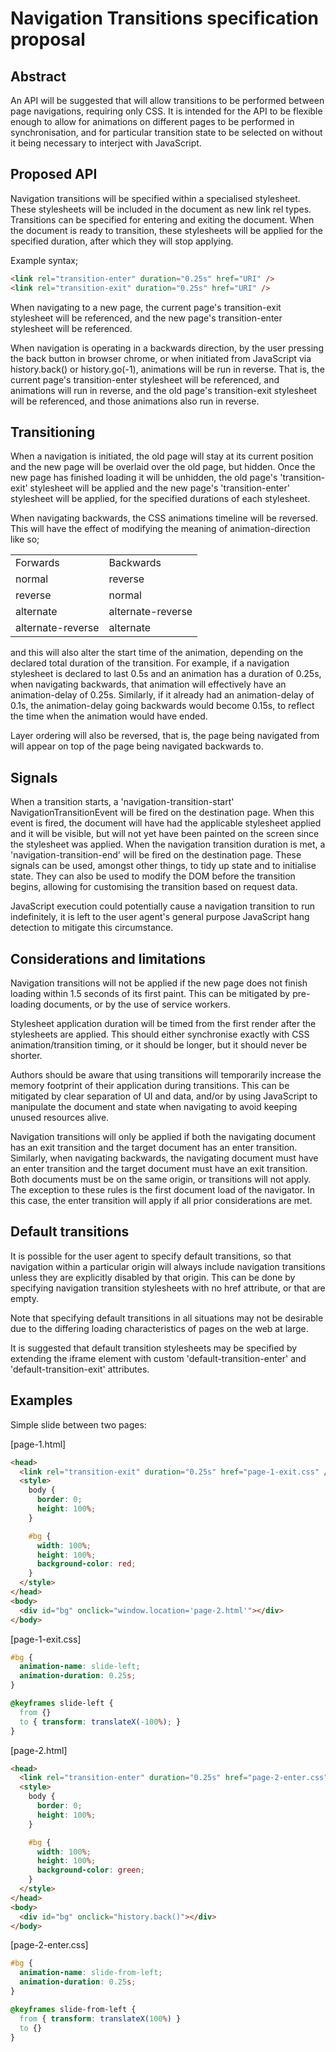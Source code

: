 # Navigation Transitions specification proposal

## Abstract

An API will be suggested that will allow transitions to be performed between page navigations, requiring only CSS. It is intended for the API to be flexible enough to allow for animations on different pages to be performed in synchronisation, and for particular transition state to be selected on without it being necessary to interject with JavaScript.

## Proposed API

Navigation transitions will be specified within a specialised stylesheet. These stylesheets will be included in the document as new link rel types. Transitions can be specified for entering and exiting the document. When the document is ready to transition, these stylesheets will be applied for the specified duration, after which they will stop applying.

Example syntax;
```html
<link rel="transition-enter" duration="0.25s" href="URI" />
<link rel="transition-exit" duration="0.25s" href="URI" />
```

When navigating to a new page, the current page's transition-exit stylesheet will be referenced, and the new page's transition-enter stylesheet will be referenced.

When navigation is operating in a backwards direction, by the user pressing the back button in browser chrome, or when initiated from JavaScript via history.back() or history.go(-1), animations will be run in reverse. That is, the current page's transition-enter stylesheet will be referenced, and animations will run in reverse, and the old page's transition-exit stylesheet will be referenced, and those animations also run in reverse.

## Transitioning

When a navigation is initiated, the old page will stay at its current position and the new page will be overlaid over the old page, but hidden. Once the new page has finished loading it will be unhidden, the old page's 'transition-exit' stylesheet will be applied and the new page's 'transition-enter' stylesheet will be applied, for the specified durations of each stylesheet.

When navigating backwards, the CSS animations timeline will be reversed. This will have the effect of modifying the meaning of animation-direction like so;

<table>
  <tr><td>Forwards</td><td>Backwards</td></tr>
  <tr><td>normal</td><td>reverse</td></tr>
  <tr><td>reverse</td><td>normal</td></tr>
  <tr><td>alternate</td><td>alternate-reverse</td></tr>
  <tr><td>alternate-reverse</td><td>alternate</td></tr>
</table>

and this will also alter the start time of the animation, depending on the declared total duration of the transition. For example, if a navigation stylesheet is declared to last 0.5s and an animation has a duration of 0.25s, when navigating backwards, that animation will effectively have an animation-delay of 0.25s. Similarly, if it already had an animation-delay of 0.1s, the animation-delay going backwards would become 0.15s, to reflect the time when the animation would have ended.

Layer ordering will also be reversed, that is, the page being navigated from will appear on top of the page being navigated backwards to.

## Signals

When a transition starts, a 'navigation-transition-start' NavigationTransitionEvent will be fired on the destination page. When this event is fired, the document will have had the applicable stylesheet applied and it will be visible, but will not yet have been painted on the screen since the stylesheet was applied. When the navigation transition duration is met, a 'navigation-transition-end' will be fired on the destination page. These signals can be used, amongst other things, to tidy up state and to initialise state. They can also be used to modify the DOM before the transition begins, allowing for customising the transition based on request data.

JavaScript execution could potentially cause a navigation transition to run indefinitely, it is left to the user agent's general purpose JavaScript hang detection to mitigate this circumstance.

## Considerations and limitations

Navigation transitions will not be applied if the new page does not finish loading within 1.5 seconds of its first paint. This can be mitigated by pre-loading documents, or by the use of service workers.

Stylesheet application duration will be timed from the first render after the stylesheets are applied. This should either synchronise exactly with CSS animation/transition timing, or it should be longer, but it should never be shorter.

Authors should be aware that using transitions will temporarily increase the memory footprint of their application during transitions. This can be mitigated by clear separation of UI and data, and/or by using JavaScript to manipulate the document and state when navigating to avoid keeping unused resources alive.

Navigation transitions will only be applied if both the navigating document has an exit transition and the target document has an enter transition. Similarly, when navigating backwards, the navigating document must have an enter transition and the target document must have an exit transition. Both documents must be on the same origin, or transitions will not apply. The exception to these rules is the first document load of the navigator. In this case, the enter transition will apply if all prior considerations are met.

## Default transitions

It is possible for the user agent to specify default transitions, so that navigation within a particular origin will always include navigation transitions unless they are explicitly disabled by that origin. This can be done by specifying navigation transition stylesheets with no href attribute, or that are empty.

Note that specifying default transitions in all situations may not be desirable due to the differing loading characteristics of pages on the web at large.

It is suggested that default transition stylesheets may be specified by extending the iframe element with custom 'default-transition-enter' and 'default-transition-exit' attributes.

## Examples

Simple slide between two pages:

[page-1.html]
```html
<head>
  <link rel="transition-exit" duration="0.25s" href="page-1-exit.css" />
  <style>
    body {
      border: 0;
      height: 100%;
    }

    #bg {
      width: 100%;
      height: 100%;
      background-color: red;
    }
  </style>
</head>
<body>
  <div id="bg" onclick="window.location='page-2.html'"></div>
</body>
```

[page-1-exit.css]
```css
#bg {
  animation-name: slide-left;
  animation-duration: 0.25s;
}

@keyframes slide-left {
  from {}
  to { transform: translateX(-100%); }
}
```

[page-2.html]
```html
<head>
  <link rel="transition-enter" duration="0.25s" href="page-2-enter.css" />
  <style>
    body {
      border: 0;
      height: 100%;
    }

    #bg {
      width: 100%;
      height: 100%;
      background-color: green;
    }
  </style>
</head>
<body>
  <div id="bg" onclick="history.back()"></div>
</body>
```

[page-2-enter.css]
```css
#bg {
  animation-name: slide-from-left;
  animation-duration: 0.25s;
}

@keyframes slide-from-left {
  from { transform: translateX(100%) }
  to {}
}
```

